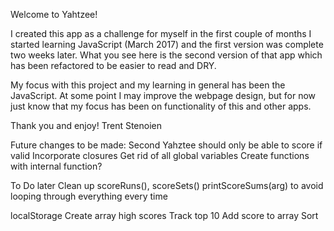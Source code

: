 Welcome to Yahtzee!

I created this app as a challenge for myself in the first couple of months I started learning JavaScript (March 2017) and the first version was complete two weeks later. What you see here is the second version of that app which has been refactored to be easier to read and DRY.

My focus with this project and my learning in general has been the JavaScript. At some point I may improve the webpage design, but for now just know that my focus has been on functionality of this and other apps.

Thank you and enjoy!
Trent Stenoien



Future changes to be made:
	Second Yahztee should only be able to score if valid
	Incorporate closures
		Get rid of all global variables
		Create functions with internal function?

To Do later
	Clean up scoreRuns(), scoreSets()
	printScoreSums(arg) to avoid looping through everything every time
	
localStorage
	Create array high scores
		Track top 10
			Add score to array
			Sort